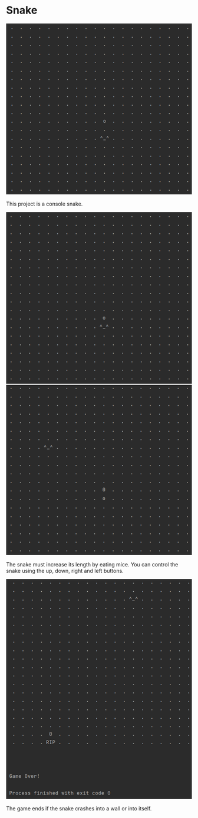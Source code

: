 # Snake

![Example](readme-resources/img1.png)

This project is a console snake.

![Snake eats mouse](readme-resources/img2.png)
![Snake eats mouse 2](readme-resources/img3.png)

The snake must increase its length by eating mice. You can control the snake using the up, down, right and left buttons.

![Game over](readme-resources/img4.png)

The game ends if the snake crashes into a wall or into itself.
